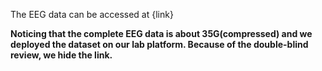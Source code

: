 The EEG data can be accessed at {link}

**Noticing that the complete EEG data is about 35G(compressed) and we deployed the dataset on our lab platform. Because of the double-blind review, we hide the link.** 
